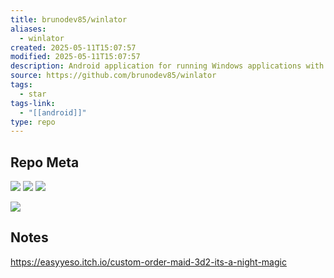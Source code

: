 ```yaml
---
title: brunodev85/winlator
aliases:
  - winlator
created: 2025-05-11T15:07:57
modified: 2025-05-11T15:07:57
description: Android application for running Windows applications with Wine and Box86/Box64
source: https://github.com/brunodev85/winlator
tags:
  - star
tags-link:
  - "[[android]]"
type: repo
---
```

## Repo Meta

![](https://img.shields.io/github/stars/brunodev85/winlator?style=for-the-badge&label=stars) ![](https://img.shields.io/github/repo-size/brunodev85/winlator?style=for-the-badge&label=size) ![](https://img.shields.io/github/created-at/brunodev85/winlator?style=for-the-badge&label=since)

[![](https://github-readme-stats.vercel.app/api/pin/?username=brunodev85&repo=winlator&bg_color=00000000)](https://github.com/brunodev85/winlator)

## Notes

https://easyyeso.itch.io/custom-order-maid-3d2-its-a-night-magic